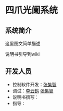 # 四爪光阑系统


## 系统简介

这里图文简单描述

说明书引导到wiki


## 开发人员


- 控制软件开发：[张集智](https://github.com/zhangjizhi66)
- 调试：[李云鹤](https://github.com/Liyunhe490) [张集智](https://github.com/zhangjizhi66)
- 说明书撰写：
- 指导： 

